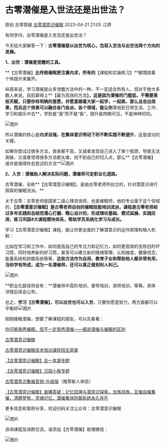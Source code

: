 # 古零潜催是入世法还是出世法？

原创 古零答疑 [古零潜意识催眠](javascript:void(0);) *2023-04-21 21:05* *江西*

 

有同学问，古零潜催是入世法还是出世法？


今天给大家解答一下：**古零潜催是以出世为核心，包容入世法与出世法两个方向的发展。**



**1、出世：潜催是觉醒的工具。**

 

**【古零潜催】**比传统催眠更注重内求，所有的**【课程和实操练习】**都围绕着个体提升来展开。

 

纵观来说，学习潜催是众多觉醒方法中的一种，不一定适合所有人，但对于绝大多数人来说，目前算得上**【最为高效的方法】**，这是因为潜催的门槛低，不需要某些天赋，只要你有明确的意愿，并愿意跟着大家一起学，一起练，那么总会出效果，而且这个效果可以融合各门各派，各个领域，能让你**落地到日常生活、工作、学习和娱乐中去**，学到是“渔”而不是“鱼”，提升是肉眼可见，不是神神叨叨。

 ![图片](https://mmbiz.qpic.cn/mmbiz_jpg/orcc4ibibs0qgibxwZjDdPlHI3emBQeIWn7wgkHN7GtThwGEuZwynyEBlWcoK0FDpynh2YictOa3qQZGAzM0T7gSJg/640?wx_fmt=jpeg&wxfrom=13&tp=wxpic)





 

所以潜催的核心是**内求自强，在集体意识带动下的不断实践不断提升**，这是成功的关键。

 

如果你尝试过很多方法，效率都不高，又或者发现自己进入了某个瓶颈，导致无法突破，又或者觉得很多方法都太难，找不到自己的切入点，那么**【古零潜催】或许是值得你去尝试的方法**![图片](https://res.wx.qq.com/t/wx_fed/we-emoji/res/v1.3.10/assets/Expression/Expression_67@2x.png?tp=webp&wxfrom=5&wx_lazy=1&wx_co=1)





**2、入世：潜催助人解决实际问题，潜催师可走职业化道路。**

 

古零潜催，全称**【古零潜意识催眠】，是由古零老师所创立的，针对潜意识进行探索的催眠流派。**

 

关于古零：古零老师是国家二级心理咨询师，也是催眠师，他的专业属于这个领域的，**【古零潜意识催眠】是古零老师自创的催眠技能培训流派，课程是古零老师经过多年实践和总结而潜心打磨、精心设计的，形成理论基础、模式延展、实践应用、练习巩固4大课程模块体系，帮助学员系统化学习与成长。**

 

学习【古零潜意识催眠】课程，能让你更全面的了解潜意识的运作原理和植入机制：

 

比如在学习和工作中，如何提高自己的专注力和记忆力，如何更高效的去除旧的坏习惯，同时培养新的好习惯，甚至可以建立新的情绪管理，认知维度，健康信念，能量系统和防御系统等等，**这些方法作为自用、教育子女和帮助他人都非常有用，当你学有所成，成为一名潜催师，还可以真正做到利人利己。**

 

![图片](https://mmbiz.qpic.cn/mmbiz_jpg/orcc4ibibs0qgibxwZjDdPlHI3emBQeIWn7P4QRBOWO0gyTqwQ9dxlrjVarATsaTibAWVlOjMqgYLNYZBke1GCSSZw/640?wx_fmt=jpeg&tp=wxpic&wxfrom=5&wx_lazy=1&wx_co=1)



 

**职业化路径将会有：**潜催师中高阶培训，督导培训，讲师培训，等等。具体详情后续会公布。

 

总之，**学习【古零潜催】，可以出世也可以入世**，只要你愿意努力，两方面都可以平衡好![图片](https://res.wx.qq.com/t/wx_fed/we-emoji/res/v1.3.10/assets/Expression/Expression_67@2x.png?tp=webp&wxfrom=5&wx_lazy=1&wx_co=1)

 

刚刚接触潜催，想要了解课程的朋友，可以先看看：

[你可能熟悉催眠，但不一定熟悉潜催——细说潜催与催眠的区别](https://mp.weixin.qq.com/s?__biz=MzkwMTQwMzExNQ==&mid=2247484558&idx=1&sn=4dfbfbf4455d47cf8aa34c53d564229f&chksm=c0b41c0af7c3951c52d229fae5b3c60760940f5120b6a725ecc560347a7128a5ed96ca95655b&scene=21#wechat_redirect)

[古零潜意识催眠](https://mp.weixin.qq.com/s?__biz=MzkwMTQwMzExNQ==&mid=2247484525&idx=1&sn=6bf098bf3a3078a90132cfe312a80cef&chksm=c0b41ce9f7c395ff24fb1c923507c53d2adb7feca348aba7423daad21efef487462b5f9679af&scene=21#wechat_redirect)

[古零潜意识催眠技术培训课程招生简章](https://mp.weixin.qq.com/s?__biz=MzkwMTQwMzExNQ==&mid=2247484106&idx=1&sn=4eecb18768e235ee65d59f0825122e58&chksm=c0b41a4ef7c39358aea8151bae63575b37efb5a4c490a346b1f0481b29e73c423a7b86980b27&scene=21#wechat_redirect)

[【古零潜意识催眠】合一本源专题](https://mp.weixin.qq.com/s?__biz=MzkwMTQwMzExNQ==&mid=2247484407&idx=1&sn=731b88a1771179d8c85e407a820525d9&chksm=c0b41b73f7c3926543ab5f7c6b73c32dd9d51106e1f622ca03054b11ff2c52b930ca94fd851b&scene=21#wechat_redirect)

[【古零潜意识催眠】沉寂小我专题](https://mp.weixin.qq.com/s?__biz=MzkwMTQwMzExNQ==&mid=2247484375&idx=1&sn=b5bb84df314892cfc3820cb852e69d57&chksm=c0b41b53f7c392455b0acc6a2881d3d186c0bfd49b5f3c1f74d6ccbd3e7ab43ed98a5d1eab45&scene=21#wechat_redirect)

[古零潜意识集催音频-升级版](https://mp.weixin.qq.com/s?__biz=MzkwMTQwMzExNQ==&mid=2247484429&idx=1&sn=317d0a113bdf8d849a6f027913fa671b&chksm=c0b41c89f7c3959f2aa0520a0676478f017cb5d1841dcb2228576b64f4d5e4f4e6d43581bc70&scene=21#wechat_redirect)（推荐新人体验）

[【古零潜意识催眠】直播答疑：记忆回溯与潜意识探索，龙族凤族，互催自催集催，清醒梦修，灵魂记忆，潜催集体防御系统永久存在](https://mp.weixin.qq.com/s?__biz=MzkwMTQwMzExNQ==&mid=2247484541&idx=1&sn=6c59560700123d8b2d666208f8eac2de&chksm=c0b41cf9f7c395ef320c47e06577365c8f5b3b5768adb8dbb61de8ec458d3b6e94e4f0ba554c&scene=21#wechat_redirect)

 

更多信息和案例分享，欢迎扫码关注公众号：古零潜意识催眠

![图片](https://mmbiz.qpic.cn/mmbiz_jpg/orcc4ibibs0qgibxwZjDdPlHI3emBQeIWn7UH2nrm6XWskDhialL1Usmzciaza9zJs6hnPZWKFCxicf1S9MhklzrpIxw/640?wx_fmt=jpeg&tp=wxpic&wxfrom=5&wx_lazy=1&wx_co=1)



 

咨询课程及进群交流，请添加【古零潜催】助理微信：

![图片](https://mmbiz.qpic.cn/mmbiz_png/orcc4ibibs0qh85ibxUVYq8un2STTYZUGgcXkhkCCvQMibiaEhIqe4Jia4rSWlGpuMGBRGDVibhM3BVm1iawib6IvyVBZWA/640?wx_fmt=png&tp=wxpic&wxfrom=5&wx_lazy=1&wx_co=1)
